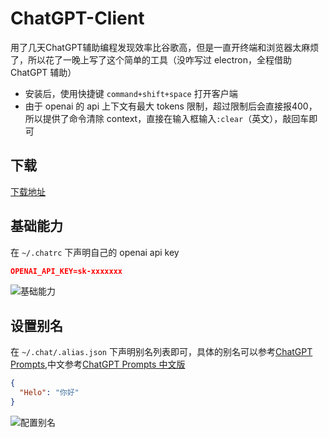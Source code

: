 # ChatGPT-Client

用了几天ChatGPT辅助编程发现效率比谷歌高，但是一直开终端和浏览器太麻烦了，所以花了一晚上写了这个简单的工具（没咋写过 electron，全程借助 ChatGPT 辅助）

- 安装后，使用快捷键 `command+shift+space` 打开客户端
- 由于 openai 的 api 上下文有最大 tokens 限制，超过限制后会直接报400，所以提供了命令清除 context，直接在输入框输入`:clear`（英文），敲回车即可

## 下载

[下载地址](https://github.com/lastIndexOf/ChatGPT-Client/releases/)

## 基础能力

在 `~/.chatrc` 下声明自己的 openai api key

```json
OPENAI_API_KEY=sk-xxxxxxx
```

![基础能力](./assets/demo-base.gif)

## 设置别名

在 `~/.chat/.alias.json` 下声明别名列表即可，具体的别名可以参考[ChatGPT Prompts](https://github.com/f/awesome-chatgpt-prompts),中文参考[ChatGPT Prompts 中文版](https://github.com/PlexPt/awesome-chatgpt-prompts-zh)

```json
{
  "Helo": "你好"
}
```

![配置别名](./assets/demo-alias.gif)
